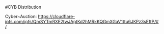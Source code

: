  #CYB Distribution
 
Cyber~Auction: https://cloudflare-ipfs.com/ipfs/QmSYTmRXE2twJAptKd2hMRkKQGmXGaV1ttu6JKPz3sEftP/#/
